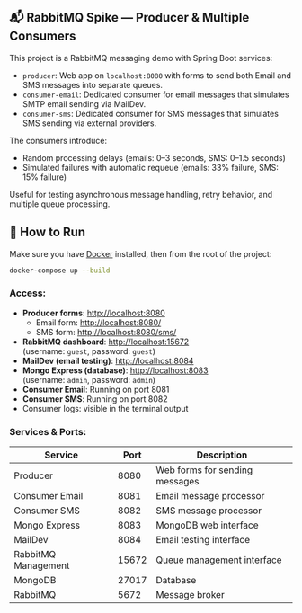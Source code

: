 ## 📬 RabbitMQ Spike — Producer & Multiple Consumers

This project is a RabbitMQ messaging demo with Spring Boot services:

- `producer`: Web app on `localhost:8080` with forms to send both Email and SMS messages into separate queues.
- `consumer-email`: Dedicated consumer for email messages that simulates SMTP email sending via MailDev.
- `consumer-sms`: Dedicated consumer for SMS messages that simulates SMS sending via external providers.

The consumers introduce:
- Random processing delays (emails: 0–3 seconds, SMS: 0–1.5 seconds)
- Simulated failures with automatic requeue (emails: 33% failure, SMS: 15% failure)

Useful for testing asynchronous message handling, retry behavior, and multiple queue processing.

## 🚀 How to Run

Make sure you have [Docker](https://www.docker.com/products/docker-desktop) installed, then from the root of the project:

```bash
docker-compose up --build
```

### Access:

- **Producer forms**: [http://localhost:8080](http://localhost:8080)
  - Email form: [http://localhost:8080/](http://localhost:8080/)
  - SMS form: [http://localhost:8080/sms/](http://localhost:8080/sms/)
- **RabbitMQ dashboard**: [http://localhost:15672](http://localhost:15672)  
  (username: `guest`, password: `guest`)
- **MailDev (email testing)**: [http://localhost:8084](http://localhost:8084)
- **Mongo Express (database)**: [http://localhost:8083](http://localhost:8083)  
  (username: `admin`, password: `admin`)
- **Consumer Email**: Running on port 8081
- **Consumer SMS**: Running on port 8082
- Consumer logs: visible in the terminal output

### Services & Ports:

| Service | Port | Description |
|---------|------|-------------|
| Producer | 8080 | Web forms for sending messages |
| Consumer Email | 8081 | Email message processor |
| Consumer SMS | 8082 | SMS message processor |
| Mongo Express | 8083 | MongoDB web interface |
| MailDev | 8084 | Email testing interface |
| RabbitMQ Management | 15672 | Queue management interface |
| MongoDB | 27017 | Database |
| RabbitMQ | 5672 | Message broker |
